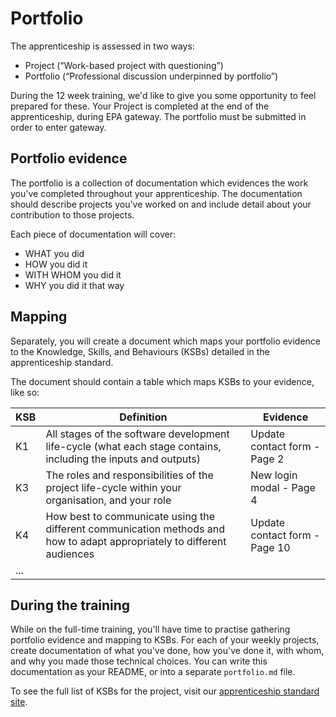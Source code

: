 # Portfolio

The apprenticeship is assessed in two ways:

- Project (“Work-based project with questioning”)
- Portfolio (“Professional discussion underpinned by portfolio”)

During the 12 week training, we'd like to give you some opportunity to feel prepared for these. Your Project is completed at the end of the apprenticeship, during EPA gateway. The portfolio must be submitted in order to enter gateway.

## Portfolio evidence

The portfolio is a collection of documentation which evidences the work you've completed throughout your apprenticeship. The documentation should describe projects you've worked on and include detail about your contribution to those projects.

Each piece of documentation will cover:

- WHAT you did
- HOW you did it
- WITH WHOM you did it
- WHY you did it that way

## Mapping

Separately, you will create a document which maps your portfolio evidence to the Knowledge, Skills, and Behaviours (KSBs) detailed in the apprenticeship standard.

The document should contain a table which maps KSBs to your evidence, like so:

| KSB | Definition                                                                                                              | Evidence                      |
| --- | ----------------------------------------------------------------------------------------------------------------------- | ----------------------------- |
| K1  | All stages of the software development life-cycle (what each stage contains, including the inputs and outputs)          | Update contact form - Page 2  |
| K3  | The roles and responsibilities of the project life-cycle within your organisation, and your role                        | New login modal - Page 4      |
| K4  | How best to communicate using the different communication methods and how to adapt appropriately to different audiences | Update contact form - Page 10 |
| ... |                                                                                                                         |                               |

## During the training

While on the full-time training, you'll have time to practise gathering portfolio evidence and mapping to KSBs. For each of your weekly projects, create documentation of what you've done, how you've done it, with whom, and why you made those technical choices. You can write this documentation as your README, or into a separate `portfolio.md` file.

To see the full list of KSBs for the project, visit our [apprenticeship standard site](https://fac-standard.netlify.app/).
